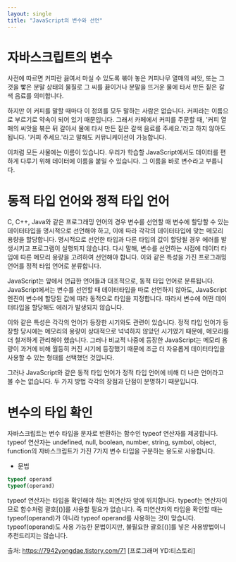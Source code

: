 ```yaml
---
layout: single
title: "JavaScript의 변수와 선언"
---
```


# 자바스크립트의 변수

사전에 따르면 커피란 끓여서 마실 수 있도록 볶아 놓은 커피나무 열매의 씨앗, 또는 그것을 빻은 분말 상태의 물질로 그 씨를 끓이거나 분말을 뜨거운 물에 타서 만든 짙은 갈색 음료를 의미합니다.

하지만 이 커피를 말할 때마다 이 정의를 모두 말하는 사람은 없습니다. 커피라는 이름으로 부르기로 약속이 되어 있기 때문입니다. 그래서 카페에서 커피를 주문할 때, '커피 열매의 씨앗을 볶은 뒤 갈아서 물에 타서 만든 짙은 갈색 음료를 주세요.'라고 하지 않아도 됩니다. '커피 주세요.'라고 말해도 커뮤니케이션이 가능합니다.

이처럼 모든 사물에는 이름이 있습니다. 우리가 학습할 JavaScript에서도 데이터를 편하게 다루기 위해 데이터에 이름을 붙일 수 있습니다. 그 이름을 바로 변수라고 부릅니다.

# 동적 타입 언어와 정적 타입 언어

C, C++, Java와 같은 프로그래밍 언어의 경우 변수를 선언할 때 변수에 할당할 수 있는 데이터타입을 명시적으로 선언해야 하고, 이에 따라 각각의 데이터타입에 맞는 메모리 용량을 할당합니다. 명시적으로 선언한 타입과 다른 타입의 값이 할당될 경우 에러를 발생시키고 프로그램이 실행되지 않습니다. 다시 말해, 변수를 선언하는 시점에 데이터 타입에 따른 메모리 용량을 고려하여 선언해야 합니다. 이와 같은 특성을 가진 프로그래밍 언어를 정적 타입 언어로 분류합니다.

JavaScript는 앞에서 언급한 언어들과 대조적으로, 동적 타입 언어로 분류됩니다. JavaScript에서는 변수를 선언할 때 데이터타입을 따로 선언하지 않아도, JavaScript 엔진이 변수에 할당된 값에 따라 동적으로 타입을 지정합니다. 따라서 변수에 어떤 데이터타입을 할당해도 에러가 발생되지 않습니다.

이와 같은 특성은 각각의 언어가 등장한 시기와도 관련이 있습니다. 정적 타입 언어가 등장할 당시에는 메모리의 용량이 상대적으로 넉넉하지 않았던 시기였기 때문에, 메모리를 더 철저하게 관리해야 했습니다. 그러나 비교적 나중에 등장한 JavaScript는 메모리 용량이 과거에 비해 월등히 커진 시기에 등장했기 때문에 조금 더 자유롭게 데이터타입을 사용할 수 있는 형태를 선택했던 것입니다.

그러나 JavaScript와 같은 동적 타입 언어가 정적 타입 언어에 비해 더 나은 언어라고 볼 수는 없습니다. 두 가지 방법 각각의 장점과 단점이 분명하기 때문입니다.

# 변수의 타입 확인

자바스크립트는 변수 타입을 문자로 반환하는 함수인 typeof 연산자를 제공합니다. typeof 연산자는 undefined, null, boolean, number, string, symbol, object, function의 자바스크립트가 가진 7가지 변수 타입을 구분하는 용도로 사용합니다.

* 문법
```javascript
typeof operand
typeof(operand)
```

typeof 연산자는 타입을 확인해야 하는 피연산자 앞에 위치합니다. typeof는 연산자이므로 함수처럼 괄호[()]를 사용할 필요가 없습니다. 즉 피연산자의 타입을 확인할 때는 typeof(operand)가 아니라 typeof operand를 사용하는 것이 맞습니다. typeof(operand)도 사용 가능한 문법이지만, 불필요한 괄호[()]를 넣은 사용방법이니 추천드리지는 않습니다.

출처: https://7942yongdae.tistory.com/71 [프로그래머 YD:티스토리]

